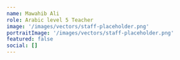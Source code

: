 ```yaml
---
name: Mawahib Ali
role: Arabic level 5 Teacher
image: '/images/vectors/staff-placeholder.png'
portraitImage: '/images/vectors/staff-placeholder.png'
featured: false
social: []
---
```


